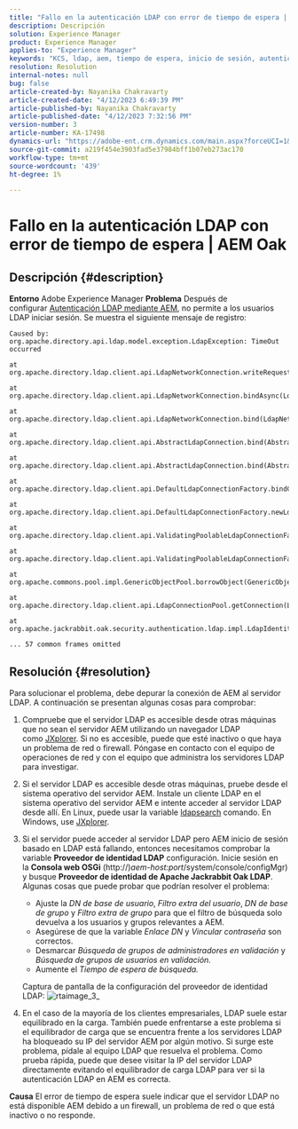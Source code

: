 ```yaml
---
title: "Fallo en la autenticación LDAP con error de tiempo de espera | AEM Oak"
description: Descripción
solution: Experience Manager
product: Experience Manager
applies-to: "Experience Manager"
keywords: "KCS, ldap, aem, tiempo de espera, inicio de sesión, autenticación"
resolution: Resolution
internal-notes: null
bug: false
article-created-by: Nayanika Chakravarty
article-created-date: "4/12/2023 6:49:39 PM"
article-published-by: Nayanika Chakravarty
article-published-date: "4/12/2023 7:32:56 PM"
version-number: 3
article-number: KA-17498
dynamics-url: "https://adobe-ent.crm.dynamics.com/main.aspx?forceUCI=1&pagetype=entityrecord&etn=knowledgearticle&id=5d4aeebf-62d9-ed11-a7c7-6045bd006b4b"
source-git-commit: a219f454e3903fad5e37984bff1b07eb273ac170
workflow-type: tm+mt
source-wordcount: '439'
ht-degree: 1%

---
```


# Fallo en la autenticación LDAP con error de tiempo de espera | AEM Oak

## Descripción {#description}

<b>Entorno</b>
Adobe Experience Manager
<b>Problema</b>
Después de configurar [Autenticación LDAP mediante AEM](https://experienceleague.adobe.com/docs/experience-manager-65/administering/security/ldap-config.html?lang=en), no permite a los usuarios LDAP iniciar sesión. Se muestra el siguiente mensaje de registro:


```
Caused by: org.apache.directory.api.ldap.model.exception.LdapException: TimeOut occurred

at org.apache.directory.ldap.client.api.LdapNetworkConnection.writeRequest(LdapNetworkConnection.java:4106)

at org.apache.directory.ldap.client.api.LdapNetworkConnection.bindAsync(LdapNetworkConnection.java:1290)

at org.apache.directory.ldap.client.api.LdapNetworkConnection.bind(LdapNetworkConnection.java:1188)

at org.apache.directory.ldap.client.api.AbstractLdapConnection.bind(AbstractLdapConnection.java:127)

at org.apache.directory.ldap.client.api.AbstractLdapConnection.bind(AbstractLdapConnection.java:112)

at org.apache.directory.ldap.client.api.DefaultLdapConnectionFactory.bindConnection(DefaultLdapConnectionFactory.java:64)

at org.apache.directory.ldap.client.api.DefaultLdapConnectionFactory.newLdapConnection(DefaultLdapConnectionFactory.java:107)

at org.apache.directory.ldap.client.api.ValidatingPoolableLdapConnectionFactory.makeObject(ValidatingPoolableLdapConnectionFactory.java:133)

at org.apache.directory.ldap.client.api.ValidatingPoolableLdapConnectionFactory.makeObject(ValidatingPoolableLdapConnectionFactory.java:59)

at org.apache.commons.pool.impl.GenericObjectPool.borrowObject(GenericObjectPool.java:1188)

at org.apache.directory.ldap.client.api.LdapConnectionPool.getConnection(LdapConnectionPool.java:123)

at org.apache.jackrabbit.oak.security.authentication.ldap.impl.LdapIdentityProvider.connect(LdapIdentityProvider.java:771)

... 57 common frames omitted
```



## Resolución {#resolution}


Para solucionar el problema, debe depurar la conexión de AEM al servidor LDAP. A continuación se presentan algunas cosas para comprobar:

1. Compruebe que el servidor LDAP es accesible desde otras máquinas que no sean el servidor AEM utilizando un navegador LDAP como [JXplorer](http://jxplorer.org/). Si no es accesible, puede que esté inactivo o que haya un problema de red o firewall. Póngase en contacto con el equipo de operaciones de red y con el equipo que administra los servidores LDAP para investigar.
2. Si el servidor LDAP es accesible desde otras máquinas, pruebe desde el sistema operativo del servidor AEM. Instale un cliente LDAP en el sistema operativo del servidor AEM e intente acceder al servidor LDAP desde allí. En Linux, puede usar la variable [ldapsearch](https://access.redhat.com/documentation/en-us/red_hat_directory_server/11/html/administration_guide/examples-of-common-ldapsearches) comando. En Windows, use [JXplorer](http://jxplorer.org/).
3. Si el servidor puede acceder al servidor LDAP pero AEM inicio de sesión basado en LDAP está fallando, entonces necesitamos comprobar la variable <b>Proveedor de identidad LDAP</b> configuración. Inicie sesión en la <b>Consola web OSGi</b> (http://)*aem-host:port*/system/console/configMgr) y busque <b>Proveedor de identidad de Apache Jackrabbit Oak LDAP</b>. Algunas cosas que puede probar que podrían resolver el problema:

   - Ajuste la *DN de base de usuario*, *Filtro extra del usuario*, *DN de base de grupo* y *Filtro extra de grupo* para que el filtro de búsqueda solo devuelva a los usuarios y grupos relevantes a AEM.
   - Asegúrese de que la variable *Enlace DN* y *Vincular contraseña* son correctos.
   - Desmarcar *Búsqueda de grupos de administradores en validación* y *Búsqueda de grupos de usuarios en validación.*
   - Aumente el *Tiempo de espera de búsqueda.*

   Captura de pantalla de la configuración del proveedor de identidad LDAP:
   ![rtaimage_3_](https://helpx.adobe.com/content/dam/help/en/experience-manager/kb/LDAP-error/jcr%3acontent/main-pars/image/rtaimage_3_.png "rtaimage_3_")


4. En el caso de la mayoría de los clientes empresariales, LDAP suele estar equilibrado en la carga. También puede enfrentarse a este problema si el equilibrador de carga que se encuentra frente a los servidores LDAP ha bloqueado su IP del servidor AEM por algún motivo. Si surge este problema, pídale al equipo LDAP que resuelva el problema. Como prueba rápida, puede que desee visitar la IP del servidor LDAP directamente evitando el equilibrador de carga LDAP para ver si la autenticación LDAP en AEM es correcta.

<b>Causa</b>
El error de tiempo de espera suele indicar que el servidor LDAP no está disponible AEM debido a un firewall, un problema de red o que está inactivo o no responde.
